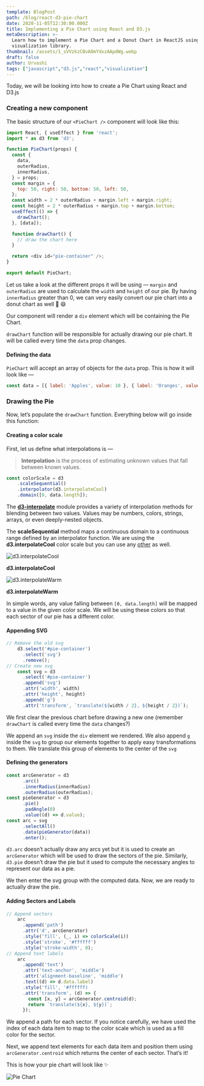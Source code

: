 ```yaml
---
template: BlogPost
path: /blog/react-d3-pie-chart
date: 2020-11-05T12:30:00.000Z
title: Implementing a Pie Chart using React and D3.js
metaDescription: >-
  Learn how to implement a Pie Chart and a Donut Chart in ReactJS using D3.js
  visualization library.
thumbnail: /assets/1_sVVzkzCBvAOmYdxzAApdWg.webp
draft: false
author: Urvashi
tags: ["javascript","d3.js","react","visualization"]
---
```

Today, we will be looking into how to create a Pie Chart using React and D3.js

### Creating a new component

The basic structure of our `<PieChart />` component will look like this:

```javascript
import React, { useEffect } from 'react';
import * as d3 from 'd3';

function PieChart(props) {
  const {
    data,
    outerRadius,
    innerRadius,
  } = props;
  const margin = {
    top: 50, right: 50, bottom: 50, left: 50,
  };
  const width = 2 * outerRadius + margin.left + margin.right;
  const height = 2 * outerRadius + margin.top + margin.bottom;
  useEffect(() => {
    drawChart();
  }, [data]);

  function drawChart() {
    // draw the chart here
  }

  return <div id="pie-container" />;
}

export default PieChart;
```

Let us take a look at the different props it will be using — `margin` and `outerRadius` are used to calculate the `width` and `height` of our pie. By having `innerRadius` greater than 0, we can very easily convert our pie chart into a donut chart as well 🍩 😄

Our component will render a `div` element which will be containing the Pie Chart.

`drawChart` function will be responsible for actually drawing our pie chart. It will be called every time the `data` prop changes.

#### Defining the data

`PieChart` will accept an array of objects for the `data` prop. This is how it will look like —

```javascript
const data = [{ label: 'Apples', value: 10 }, { label: 'Oranges', value: 20 }];
```

### Drawing the Pie

Now, let’s populate the `drawChart` function. Everything below will go inside this function:

#### Creating a color scale

First, let us define what interpolations is —

> **Interpolation** is the process of estimating unknown values that fall between known values.

```javascript
const colorScale = d3
    .scaleSequential()
    .interpolator(d3.interpolateCool)
    .domain([0, data.length]);
```

The **[d3-interpolate](https://github.com/d3/d3-interpolate)** module provides a variety of interpolation methods for blending between two values. Values may be numbers, colors, strings, arrays, or even deeply-nested objects.

The **scaleSequential** method maps a continuous domain to a continuous range defined by an interpolator function. We are using the **d3.interpolateCool** color scale but you can use any [other](https://github.com/d3/d3-scale-chromatic/blob/master/README.md) as well.

![d3.interpolateCool](https://cdn-images-1.medium.com/max/1600/1*UH2buM-fFsZ_JTuqfjhLlg.png)

**d3.interpolateCool**

![d3.interpolateWarm](https://cdn-images-1.medium.com/max/1600/1*mac_xSL9Eoadwnab9ler5A.png)

**d3.interpolateWarm**

In simple words, any value falling between `[0, data.length]` will be mapped to a value in the given color scale. We will be using these colors so that each sector of our pie has a different color.

#### Appending SVG

```javascript
// Remove the old svg
    d3.select('#pie-container')
      .select('svg')
      .remove();
// Create new svg
    const svg = d3
      .select('#pie-container')
      .append('svg')
      .attr('width', width)
      .attr('height', height)
      .append('g')
      .attr('transform', `translate(${width / 2}, ${height / 2})`);
```

We first clear the previous chart before drawing a new one (remember `drawChart` is called every time the `data` changes?)

We append an `svg` inside the `div` element we rendered. We also append `g` inside the `svg` to group our elements together to apply easy transformations to them. We translate this group of elements to the center of the `svg`

#### Defining the generators

```javascript
const arcGenerator = d3
      .arc()
      .innerRadius(innerRadius)
      .outerRadius(outerRadius);
const pieGenerator = d3
      .pie()
      .padAngle(0)
      .value((d) => d.value);
const arc = svg
      .selectAll()
      .data(pieGenerator(data))
      .enter();
```

`d3.arc` doesn’t actually draw any arcs yet but it is used to create an `arcGenerator` which will be used to draw the sectors of the pie. Similarly, `d3.pie` doesn’t draw the pie but it used to compute the necessary angles to represent our data as a pie.

We then enter the svg group with the computed data. Now, we are ready to actually draw the pie.

#### Adding Sectors and Labels

```javascript
// Append sectors
    arc
      .append('path')
      .attr('d', arcGenerator)
      .style('fill', (_, i) => colorScale(i))
      .style('stroke', '#ffffff')
      .style('stroke-width', 0);
// Append text labels
    arc
      .append('text')
      .attr('text-anchor', 'middle')
      .attr('alignment-baseline', 'middle')
      .text((d) => d.data.label)
      .style('fill', '#ffffff)
      .attr('transform', (d) => {
        const [x, y] = arcGenerator.centroid(d);
        return `translate(${x}, ${y})`;
      });
```

We append a path for each sector. If you notice carefully, we have used the index of each data item to map to the color scale which is used as a fill color for the sector.

Next, we append text elements for each data item and position them using `arcGenerator.centroid` which returns the center of each sector. That’s it!

This is how your pie chart will look like ✨

![Pie Chart](https://cdn-images-1.medium.com/max/1600/1*HuIdpgBUQqXsjD0HMqldKA.png)
